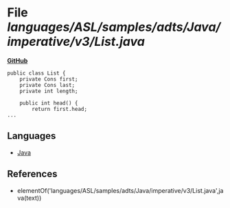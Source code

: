 # File _languages/ASL/samples/adts/Java/imperative/v3/List.java_
**[GitHub](https://github.com/softlang/yas/blob/master/languages/ASL/samples/adts/Java/imperative/v3/List.java)**
```
public class List {
	private Cons first;
	private Cons last;
	private int length;

	public int head() {
		return first.head;
...
```

## Languages
* [Java](../languages/Java.md)

## References
* elementOf('languages/ASL/samples/adts/Java/imperative/v3/List.java',java(text))
